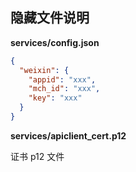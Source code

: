 ## 隐藏文件说明

**services/config.json**

```json
{
  "weixin": {
    "appid": "xxx",
    "mch_id": "xxx",
    "key": "xxx"
  }
}
```

**services/apiclient_cert.p12**

证书 p12 文件
